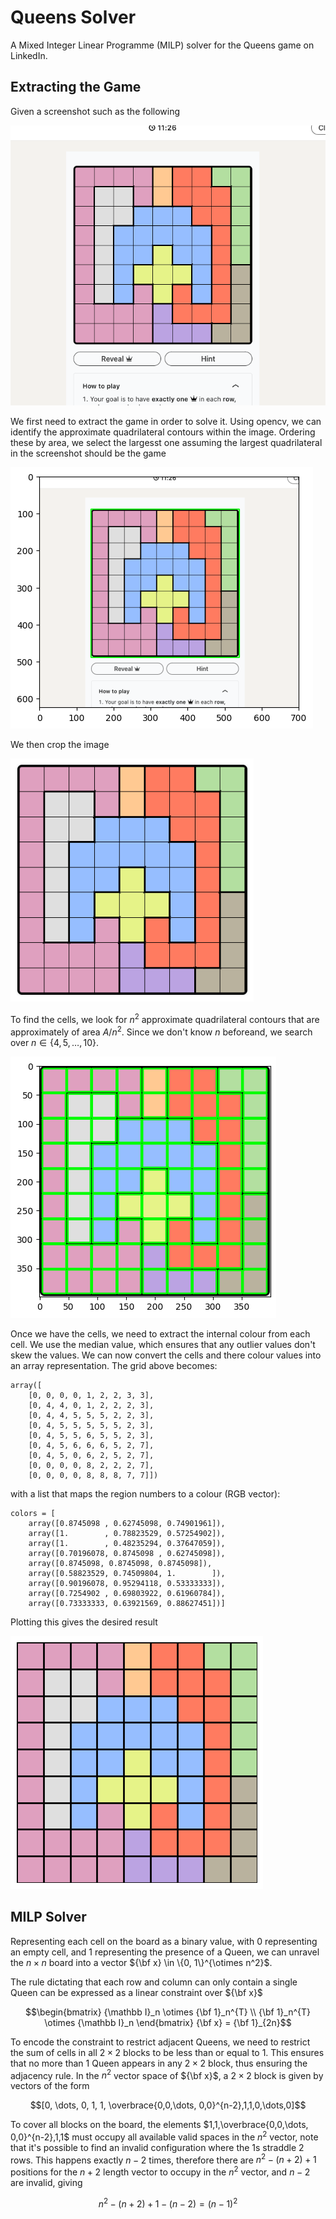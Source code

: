 # Queens Solver

A Mixed Integer Linear Programme (MILP) solver for the Queens game on LinkedIn.

## Extracting the Game

Given a screenshot such as the following 

![Sample Screenshot](SampleScreenshot.png)

We first need to extract the game in order to solve it. Using opencv, we can identify the approximate quadrilateral contours within the image. Ordering these by area, we select the largesst one assuming the largest quadrilateral in the screenshot should be the game

![Sample Found](SampleGridFound.png)

We then crop the image

![Sample Cropped](SampleCropped.png)

To find the cells, we look for $n^2$ approximate quadrilateral contours that are approximately of area $A/n^2$. Since we don't know $n$ beforeand, we search over $n \in \{4,5, \dots ,10\}$. 

![Sample Cells](SampleCells.png)

Once we have the cells, we need to extract the internal colour from each cell. We use the median value, which ensures that any outlier values don't skew the values. We can now convert the cells and there colour values into an array representation. The grid above becomes:

```code 
array([
    [0, 0, 0, 0, 1, 2, 2, 3, 3],
    [0, 4, 4, 0, 1, 2, 2, 2, 3],
    [0, 4, 4, 5, 5, 5, 2, 2, 3],
    [0, 4, 5, 5, 5, 5, 5, 2, 3],
    [0, 4, 5, 5, 6, 5, 5, 2, 3],
    [0, 4, 5, 6, 6, 6, 5, 2, 7],
    [0, 4, 5, 0, 6, 2, 5, 2, 7],
    [0, 0, 0, 0, 8, 2, 2, 2, 7],
    [0, 0, 0, 0, 8, 8, 8, 7, 7]])
```

with a list that maps the region numbers to a colour (RGB vector):

```code
colors = [
    array([0.8745098 , 0.62745098, 0.74901961]),
    array([1.        , 0.78823529, 0.57254902]),
    array([1.        , 0.48235294, 0.37647059]),
    array([0.70196078, 0.8745098 , 0.62745098]),
    array([0.8745098, 0.8745098, 0.8745098]),
    array([0.58823529, 0.74509804, 1.        ]),
    array([0.90196078, 0.95294118, 0.53333333]),
    array([0.7254902 , 0.69803922, 0.61960784]),
    array([0.73333333, 0.63921569, 0.88627451])]
```

Plotting this gives the desired result

![Sample Extracted](SampleExtracted.png)


## MILP Solver

Representing each cell on the board as a binary value, with 0 representing an empty cell, and 1 representing the presence of a Queen, we can unravel the $n \times n$ board into a vector ${\bf x} \in \{0, 1\}^{\otimes n^2}$.

The rule dictating that each row and column can only contain a single Queen can be expressed as a linear constraint over ${\bf x}$

```math
\begin{bmatrix}
    {\mathbb I}_n \otimes {\bf 1}_n^{T} \\
    {\bf 1}_n^{T} \otimes {\mathbb I}_n
\end{bmatrix} {\bf x} = {\bf 1}_{2n}
```

To encode the constraint to restrict adjacent Queens, we need to restrict the sum of cells in all $2 \times 2$ blocks to be less than or equal to 1. This ensures that no more than 1 Queen appears in any $2 \times 2$ block, thus ensuring the adjacency rule. In the $n^2$ vector space of ${\bf x}$, a $2 \times 2$ block is given by vectors of the form

```math
[0, \dots, 0, 1, 1, \overbrace{0,0,\dots, 0,0}^{n-2},1,1,0,\dots,0]
```

To cover all blocks on the board, the elements $1,1,\overbrace{0,0,\dots, 0,0}^{n-2},1,1$ must occupy all available valid spaces in the $n^2$ vector, note that it's possible to find an invalid configuration where the 1s straddle 2 rows. This happens exactly $n-2$ times, therefore there are $n^2 - (n+2) + 1$ positions for the $n+2$ length vector to occupy in the $n^2$ vector, and $n-2$ are invalid, giving 

```math
n^2 - (n+2) + 1 -(n-2) = (n-1)^2
```

